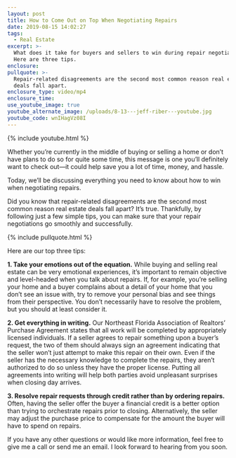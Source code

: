 ```yaml
---
layout: post
title: How to Come Out on Top When Negotiating Repairs
date: 2019-08-15 14:02:27
tags:
  - Real Estate
excerpt: >-
  What does it take for buyers and sellers to win during repair negotiations?
  Here are three tips.
enclosure:
pullquote: >-
  Repair-related disagreements are the second most common reason real estate
  deals fall apart.
enclosure_type: video/mp4
enclosure_time:
use_youtube_image: true
youtube_alternate_image: /uploads/8-13---jeff-riber---youtube.jpg
youtube_code: wnIHagVz08I
---
```


{% include youtube.html %}

Whether you’re currently in the middle of buying or selling a home or don’t have plans to do so for quite some time, this message is one you’ll definitely want to check out—it could help save you a lot of time, money, and hassle.&nbsp;

Today, we’ll be discussing everything you need to know about how to win when negotiating repairs.&nbsp;

Did you know that repair-related disagreements are the second most common reason real estate deals fall apart? It’s true. Thankfully, by following just a few simple tips, you can make sure that your repair negotiations go smoothly and successfully.

{% include pullquote.html %}

Here are our top three tips:&nbsp;

**1\. Take your emotions out of the equation.** While buying and selling real estate can be very emotional experiences, it’s important to remain objective and level-headed when you talk about repairs. If, for example, you’re selling your home and a buyer complains about a detail of your home that you don’t see an issue with, try to remove your personal bias and see things from their perspective. You don’t necessarily have to resolve the problem, but you should at least consider it.&nbsp;

**2\. Get everything in writing.** Our Northeast Florida Association of Realtors’ Purchase Agreement states that all work will be completed by appropriately licensed individuals. If a seller agrees to repair something upon a buyer’s request, the two of them should always sign an agreement indicating that the seller won’t just attempt to make this repair on their own. Even if the seller has the necessary knowledge to complete the repairs, they aren’t authorized to do so unless they have the proper license. Putting all agreements into writing will help both parties avoid unpleasant surprises when closing day arrives.&nbsp;

**3\. Resolve repair requests through credit rather than by ordering repairs.** Often, having the seller offer the buyer a financial credit is a better option than trying to orchestrate repairs prior to closing. Alternatively, the seller may adjust the purchase price to compensate for the amount the buyer will have to spend on repairs.&nbsp;

If you have any other questions or would like more information, feel free to give me a call or send me an email. I look forward to hearing from you soon.
